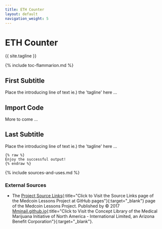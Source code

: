 ```yaml
---
title: ETH Counter
layout: default
navigation_weight: 5
---
```

# ETH Counter

{{ site.tagline }}

{% include toc-flammarion.md %}

## First Subtitle

Place the introducing line of text ie.) the 'tagline' here ...

## Import Code

More to come ...

## Last Subtitle

Place the introducing line of text ie.) the 'tagline' here ...

```liquid
{% raw %}
Enjoy the successful output!
{% endraw %}
```

{% include sources-and-uses.md %}

### External Sources

- The [Project Source Links](https://mminail.github.io/Medcoin/Source-Medcoin-Links.htm){:title="Click to Visit the Source Links page of the Medcoin Lessons Project at GitHub pages"}{:target="_blank"} page of the Medcoin Lessons Project. Published by © 2017 [Mminail.github.io](https://mminail.github.io/){:title="Click to Visit the Concept Library of the Medical Marijuana Initiative of North America - International Limited, an Arizona Benefit Corporation"}{:target="_blank"}.
